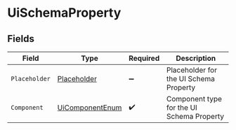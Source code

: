 # UiSchemaProperty


## Fields

| Field                                                         | Type                                                          | Required                                                      | Description                                                   |
| ------------------------------------------------------------- | ------------------------------------------------------------- | ------------------------------------------------------------- | ------------------------------------------------------------- |
| `Placeholder`                                                 | [Placeholder](../../Models/Components/Placeholder.md)         | :heavy_minus_sign:                                            | Placeholder for the UI Schema Property                        |
| `Component`                                                   | [UiComponentEnum](../../Models/Components/UiComponentEnum.md) | :heavy_check_mark:                                            | Component type for the UI Schema Property                     |